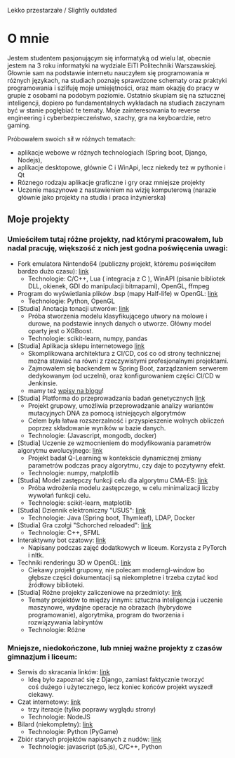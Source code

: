 Lekko przestarzałe / Slightly outdated

# O mnie
Jestem studentem pasjonującym się informatyką od wielu lat, obecnie jestem na 3 roku informatyki na wydziale EiTI Politechniki Warszawskiej. Głownie sam na podstawie internetu nauczyłem się programowania w różnych językach, na studiach poznaję sprawdzone schematy oraz praktyki programowania i szlifuję moje umiejętności, oraz mam okazję do pracy w grupie z osobami na podobym poziomie. Ostatnio skupiam się na sztucznej inteligencji, dopiero po fundamentalnych wykładach na studiach zaczynam być w stanie pogłębiać te tematy. Moje zainteresowania to reverse engineering i cyberbezpieczeństwo, szachy, gra na keyboardzie, retro gaming.

Próbowałem swoich sił w różnych tematach: 
* aplikacje webowe w różnych technologiach (Spring boot, Django, Nodejs), 
* aplikacje desktopowe, głównie C i WinApi, lecz niekedy też w pythonie i Qt
* Róznego rodzaju aplikacje graficzne i gry oraz mniejsze projekty
* Uczenie maszynowe z nastawieniem na wizję komputerową (narazie głównie jako projekty na studia i praca inżynierska)

## Moje projekty
### Umieściłem tutaj różne projekty, nad którymi pracowałem, lub nadal pracuję, większość z nich jest godna poświęcenia uwagi:
* Fork emulatora Nintendo64 (publiczny projekt, któremu poświęciłem bardzo dużo czasu):  [link](https://github.com/mkdasher/mupen64-rr-lua-)
  * Technologie: C/C++, Lua ( integracja z C ), WinAPI (pisanie bibliotek DLL, okienek, GDI do manipulacji bitmapami), OpenGL, ffmpeg
* Program do wyświetlania plików .bsp (mapy Half-life) w OpenGL: [link](https://github.com/Madghostek/hl-bsp-viewer)
  * Technologie: Python, OpenGL
* [Studia] Anotacja tonacji utworów: [link](https://github.com/Madghostek/Spotify-song-major-minor-classification)
  * Próba stworzenia modelu klasyfikującego utwory na molowe i durowe, na podstawie innych danych o utworze. Główny model oparty jest o XGBoost.
  * Technologie: scikit-learn, numpy, pandas
* [Studia] Aplikacja sklepu internetowego [link](https://github.com/PIK23/skelp_internetowy/)
   * Skomplikowana architektura z CI/CD, coś co od strony technicznej można stawiać na równi z rzeczywistymi profesjonalnymi projektami.
   * Zajmowałem się backendem w Spring Boot, zarządzaniem serwerem dedykowanym (od uczelni), oraz konfigurowaniem części CI/CD w Jenkinsie.
   * mamy też [wpisy na blogu](https://pw-sklep-internetowy.blogspot.com/)!
* [Studia] Platforma do przeprowadzania badań genetycznych [link](https://github.com/pzsp2-23z-z10/adnotacja)
   *  Projekt grupowy, umożliwia przeprowadzanie analizy wariantów mutacyjnych DNA za pomocą istniejących algorytmów
   *  Celem była łatwa rozszerzalność i przyspieszenie wolnych obliczeń poprzez składowanie wyników w bazie danych.
   *  Technologie: (Javascript, mongodb, docker)
* [Studia] Uczenie ze wzmocnieniem do modyfikowania parametrów algorytmu ewolucyjnego: [link](https://github.com/domikkkk/UMA)
  * Projekt badał Q-Learning w kontekście dynamicznej zmiany parametrów podczas pracy algorytmu, czy daje to pozytywny efekt.
  * Technologie: numpy, matplotlib
* [Studia] Model zastępczy funkcji celu dla algorytmu CMA-ES: [link](https://github.com/Madghostek/CMA-ES-surrogate-model)
  * Próba wdrożenia modelu zastępczego, w celu minimalizacji liczby wywołań funkcji celu. 
  * Technologie: scikit-learn, matplotlib
* [Studia] Dziennik elektroniczny "USUS": [link](https://github.com/Madghostek/PAP22L-USUS)
  * Technologie: Java (Spring boot, Thymleaf), LDAP, Docker
* [Studia] Gra czołgi "Schorched reloaded": [link](https://github.com/Madghostek/uni-projects/tree/master/PROI22L)
  * Technologie: C++, SFML
* Interaktywny bot czatowy: [link](https://github.com/Madghostek/website-assistant-bot-nltk)
  * Napisany podczas zajęć dodatkowych w liceum. Korzysta z PyTorch i nltk.
* Techniki renderingu 3D w OpenGL: [link](https://github.com/Madghostek/3d-render-opengl)
  * Ciekawy projekt grupowy, nie polecam moderngl-window bo głębsze części dokumentacji są niekompletne i trzeba czytać kod źródłowy biblioteki.
* [Studia] Różne projekty zaliczeniowe na przedmioty: [link](https://github.com/Madghostek/uni-projects)
  * Tematy projektów to między innymi: sztuczna inteligencja i uczenie maszynowe, wydajne operacje na obrazach (hybrydowe programowanie), algorytmika, program do tworzenia i rozwiązywania labiryntów
  * Technologie: Różne


### Mniejsze, niedokończone, lub mniej ważne projekty z czasów gimnazjum i liceum:
* Serwis do skracania linków: [link](https://github.com/Madghostek/link-shortener-app)
  * Ideą było zapoznać się z Django, zamiast faktycznie tworzyć coś dużego i użytecznego, lecz koniec końców projekt wyszedł ciekawy.
* Czat internetowy: [link](https://github.com/Madghostek/weird-old-stuff/tree/master/socketio-chat)
  * trzy iteracje (tylko poprawy wyglądu strony)
  * Technologie: NodeJS
* Bilard (niekompletny): [link](https://github.com/Madghostek/weird-old-stuff/tree/master/pygame-bilard)
  * Technologie: Python (PyGame)
* Zbiór starych projektów napisanych z nudów: [link](https://github.com/Madghostek/weird-old-stuff)
  * Technologie: javascript (p5.js), C/C++, Python
